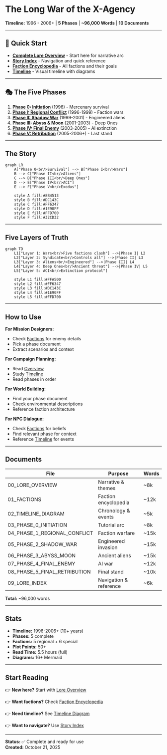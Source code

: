 # The Long War of the X-Agency

**Timeline:** 1996 - 2006+ | **5 Phases** | **~96,000 Words** | **10 Documents**

---

## 📖 Quick Start

- **[Complete Lore Overview](00_LORE_OVERVIEW.md)** - Start here for narrative arc
- **[Story Index](09_LORE_INDEX.md)** - Navigation and quick reference
- **[Faction Encyclopedia](01_FACTIONS.md)** - All factions and their goals
- **[Timeline](02_TIMELINE_DIAGRAM.md)** - Visual timeline with diagrams

---

## 🎭 The Five Phases

1. **[Phase 0: Initiation](03_PHASE_0_INITIATION.md)** (1996) - Mercenary survival
2. **[Phase I: Regional Conflict](04_PHASE_1_REGIONAL_CONFLICT.md)** (1996-1999) - Faction wars
3. **[Phase II: Shadow War](05_PHASE_2_SHADOW_WAR.md)** (1999-2001) - Engineered aliens
4. **[Phase III: Abyss & Moon](06_PHASE_3_ABYSS_MOON.md)** (2001-2003) - Deep Ones
5. **[Phase IV: Final Enemy](07_PHASE_4_FINAL_ENEMY.md)** (2003-2005) - AI extinction
6. **[Phase V: Retribution](08_PHASE_5_FINAL_RETRIBUTION.md)** (2005-2006+) - Last stand

---

## The Story

```mermaid
graph LR
    A["Phase 0<br/>Survival"] --> B["Phase I<br/>Wars"]
    B --> C["Phase II<br/>Aliens"]
    C --> D["Phase III<br/>Deep Ones"]
    D --> E["Phase IV<br/>ACI"]
    E --> F["Phase V<br/>Exodus"]
    
    style A fill:#8B4513
    style B fill:#DC143C
    style C fill:#FF6347
    style D fill:#1E90FF
    style E fill:#FFD700
    style F fill:#32CD32
```

---

## Five Layers of Truth

```mermaid
graph TD
    L1["Layer 1: Wars<br/>Five factions clash"] -->|Phase I| L2
    L2["Layer 2: Syndicate<br/>Controls all"] -->|Phase II| L3
    L3["Layer 3: Aliens<br/>Engineered"] -->|Phase III| L4
    L4["Layer 4: Deep Ones<br/>Ancient threat"] -->|Phase IV| L5
    L5["Layer 5: ACI<br/>Extinction protocol"]
    
    style L1 fill:#FFA500
    style L2 fill:#FF6347
    style L3 fill:#DC143C
    style L4 fill:#1E90FF
    style L5 fill:#FFD700
```

---

## How to Use

**For Mission Designers:**
- Check [Factions](01_FACTIONS.md) for enemy details
- Pick a phase document
- Extract scenarios and context

**For Campaign Planning:**
- Read [Overview](00_LORE_OVERVIEW.md)
- Study [Timeline](02_TIMELINE_DIAGRAM.md)
- Read phases in order

**For World Building:**
- Find your phase document
- Check environmental descriptions
- Reference faction architecture

**For NPC Dialogue:**
- Check [Factions](01_FACTIONS.md) for beliefs
- Find relevant phase for context
- Reference [Timeline](02_TIMELINE_DIAGRAM.md) for events

---

## Documents

| File | Purpose | Words |
|------|---------|-------|
| 00_LORE_OVERVIEW | Narrative & themes | ~8k |
| 01_FACTIONS | Faction encyclopedia | ~12k |
| 02_TIMELINE_DIAGRAM | Chronology & events | ~5k |
| 03_PHASE_0_INITIATION | Tutorial arc | ~8k |
| 04_PHASE_1_REGIONAL_CONFLICT | Faction warfare | ~15k |
| 05_PHASE_2_SHADOW_WAR | Engineered invasion | ~15k |
| 06_PHASE_3_ABYSS_MOON | Ancient aliens | ~15k |
| 07_PHASE_4_FINAL_ENEMY | AI war | ~12k |
| 08_PHASE_5_FINAL_RETRIBUTION | Final stand | ~10k |
| 09_LORE_INDEX | Navigation & reference | ~6k |

**Total:** ~96,000 words

---

## Stats

- **Timeline:** 1996-2006+ (10+ years)
- **Phases:** 5 complete
- **Factions:** 5 regional + 6 special
- **Plot Points:** 50+
- **Read Time:** 5.5 hours (full)
- **Diagrams:** 16+ Mermaid

---

## Start Reading

👉 **New here?** Start with [Lore Overview](00_LORE_OVERVIEW.md)

👉 **Want factions?** Check [Faction Encyclopedia](01_FACTIONS.md)

👉 **Need timeline?** See [Timeline Diagram](02_TIMELINE_DIAGRAM.md)

👉 **Want to navigate?** Use [Story Index](09_LORE_INDEX.md)

---

**Status:** ✅ Complete and ready for use  
**Created:** October 21, 2025
